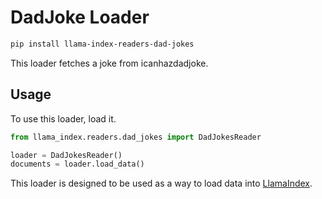 # DadJoke Loader

```bash
pip install llama-index-readers-dad-jokes
```

This loader fetches a joke from icanhazdadjoke.

## Usage

To use this loader, load it.

```python
from llama_index.readers.dad_jokes import DadJokesReader

loader = DadJokesReader()
documents = loader.load_data()
```

This loader is designed to be used as a way to load data into [LlamaIndex](https://github.com/run-llama/llama_index/).
